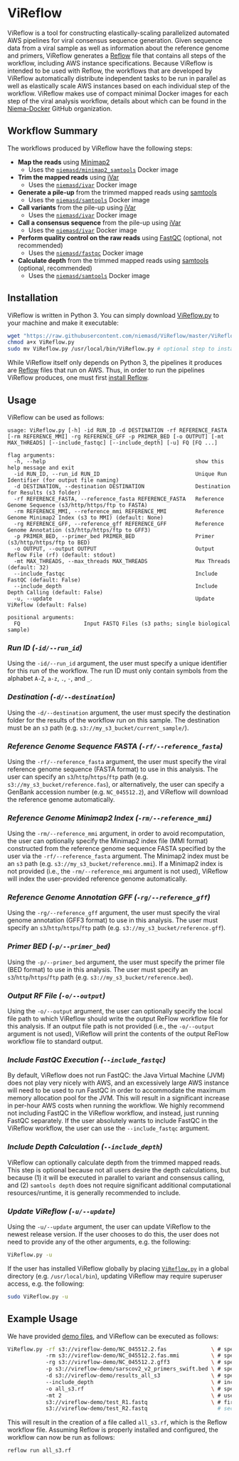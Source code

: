 # ViReflow
ViReflow is a tool for constructing elastically-scaling parallelized automated AWS pipelines for viral consensus sequence generation. Given sequence data from a viral sample as well as information about the reference genome and primers, ViReflow generates a [Reflow](https://github.com/grailbio/reflow) file that contains all steps of the workflow, including AWS instance specifications. Because ViReflow is intended to be used with Reflow, the workflows that are developed by ViReflow automatically distribute independent tasks to be run in parallel as well as elastically scale AWS instances based on each individual step of the workflow. ViReflow makes use of compact minimal Docker images for each step of the viral analysis workflow, details about which can be found in the [Niema-Docker](https://github.com/Niema-Docker) GitHub organization.

## Workflow Summary
The workflows produced by ViReflow have the following steps:
* **Map the reads** using [Minimap2](https://github.com/lh3/minimap2)
    * Uses the [`niemasd/minimap2_samtools`](https://hub.docker.com/repository/docker/niemasd/minimap2_samtools) Docker image
* **Trim the mapped reads** using [iVar](https://github.com/andersen-lab/ivar)
    * Uses the [`niemasd/ivar`](https://hub.docker.com/repository/docker/niemasd/ivar) Docker image
* **Generate a pile-up** from the trimmed mapped reads using [samtools](http://www.htslib.org/)
    * Uses the [`niemasd/samtools`](https://hub.docker.com/repository/docker/niemasd/samtools) Docker image
* **Call variants** from the pile-up using [iVar](https://github.com/andersen-lab/ivar)
    * Uses the [`niemasd/ivar`](https://hub.docker.com/repository/docker/niemasd/ivar) Docker image
* **Call a consensus sequence** from the pile-up using [iVar](https://github.com/andersen-lab/ivar)
    * Uses the [`niemasd/ivar`](https://hub.docker.com/repository/docker/niemasd/ivar) Docker image
* **Perform quality control on the raw reads** using [FastQC](https://www.bioinformatics.babraham.ac.uk/projects/fastqc/) (optional, not recommended)
    * Uses the [`niemasd/fastqc`](https://hub.docker.com/repository/docker/niemasd/fastqc) Docker image
* **Calculate depth** from the trimmed mapped reads using [samtools](http://www.htslib.org/) (optional, recommended)
    * Uses the [`niemasd/samtools`](https://hub.docker.com/repository/docker/niemasd/samtools) Docker image

## Installation
ViReflow is written in Python 3. You can simply download [ViReflow.py](ViReflow.py) to your machine and make it executable:

```bash
wget "https://raw.githubusercontent.com/niemasd/ViReflow/master/ViReflow.py"
chmod a+x ViReflow.py
sudo mv ViReflow.py /usr/local/bin/ViReflow.py # optional step to install globally
```

While ViReflow itself only depends on Python 3, the pipelines it produces are [Reflow](https://github.com/grailbio/reflow) files that run on AWS. Thus, in order to run the pipelines ViReflow produces, one must first [install Reflow](https://github.com/grailbio/reflow#getting-reflow).

## Usage
ViReflow can be used as follows:

```
usage: ViReflow.py [-h] -id RUN_ID -d DESTINATION -rf REFERENCE_FASTA [-rm REFERENCE_MMI] -rg REFERENCE_GFF -p PRIMER_BED [-o OUTPUT] [-mt MAX_THREADS] [--include_fastqc] [--include_depth] [-u] FQ [FQ ...]

flag arguments:
  -h, --help                                               show this help message and exit
  -id RUN_ID, --run_id RUN_ID                              Unique Run Identifier (for output file naming)
  -d DESTINATION, --destination DESTINATION                Destination for Results (s3 folder)
  -rf REFERENCE_FASTA, --reference_fasta REFERENCE_FASTA   Reference Genome Sequence (s3/http/https/ftp to FASTA)
  -rm REFERENCE_MMI, --reference_mmi REFERENCE_MMI         Reference Genome Minimap2 Index (s3 to MMI) (default: None)
  -rg REFERENCE_GFF, --reference_gff REFERENCE_GFF         Reference Genome Annotation (s3/http/https/ftp to GFF3)
  -p PRIMER_BED, --primer_bed PRIMER_BED                   Primer (s3/http/https/ftp to BED)
  -o OUTPUT, --output OUTPUT                               Output Reflow File (rf) (default: stdout)
  -mt MAX_THREADS, --max_threads MAX_THREADS               Max Threads (default: 32)
  --include_fastqc                                         Include FastQC (default: False)
  --include_depth                                          Include Depth Calling (default: False)
  -u, --update                                             Update ViReflow (default: False)

positional arguments:
  FQ                    Input FASTQ Files (s3 paths; single biological sample)
```

### *Run ID (`-id/--run_id`)*
Using the `-id/--run_id` argument, the user must specify a unique identifier for this run of the workflow. The run ID must only contain symbols from the alphabet `A-Z`, `a-z`, `.`, `-`, and `_`.

### *Destination (`-d/--destination`)*
Using the `-d/--destination` argument, the user must specify the destination folder for the results of the workflow run on this sample. The destination must be an `s3` path (e.g. `s3://my_s3_bucket/current_sample/`).

### *Reference Genome Sequence FASTA (`-rf/--reference_fasta`)*
Using the `-rf/--reference_fasta` argument, the user must specify the viral reference genome sequence (FASTA format) to use in this analysis. The user can specify an `s3`/`http`/`https`/`ftp` path (e.g. `s3://my_s3_bucket/reference.fas`), or alternatively, the user can specify a GenBank accession number (e.g. `NC_045512.2`), and ViReflow will download the reference genome automatically.

### *Reference Genome Minimap2 Index (`-rm/--reference_mmi`)*
Using the `-rm/--reference_mmi` argument, in order to avoid recomputation, the user can optionally specify the Minimap2 index file (MMI format) constructed from the reference genome sequence FASTA specified by the user via the `-rf/--reference_fasta` argument. The Minimap2 index must be an `s3` path (e.g. `s3://my_s3_bucket/reference.mmi`). If a Minimap2 index is not provided (i.e., the `-rm/--reference_mmi` argument is not used), ViReflow will index the user-provided reference genome automatically.

### *Reference Genome Annotation GFF (`-rg/--reference_gff`)*
Using the `-rg/--reference_gff` argument, the user must specify the viral genome annotation (GFF3 format) to use in this analysis. The user must specify an `s3`/`http`/`https`/`ftp` path (e.g. `s3://my_s3_bucket/reference.gff`).

### *Primer BED (`-p/--primer_bed`)*
Using the `-p/--primer_bed` argument, the user must specify the primer file (BED format) to use in this analysis. The user must specify an `s3`/`http`/`https`/`ftp` path (e.g. `s3://my_s3_bucket/reference.bed`).

### *Output RF File (`-o/--output`)*
Using the `-o/--output` argument, the user can optionally specify the local file path to which ViReflow should write the output ReFlow workflow file for this analysis. If an output file path is not provided (i.e., the `-o/--output` argument is not used), ViReflow will print the contents of the output ReFlow workflow file to standard output.

### *Include FastQC Execution (`--include_fastqc`)*
By default, ViReflow does not run FastQC: the Java Virtual Machine (JVM) does not play very nicely with AWS, and an excessively large AWS instance will need to be used to run FastQC in order to accommodate the maximum memory allocation pool for the JVM. This will result in a significant increase in per-hour AWS costs when running the workflow. We highly recommend not including FastQC in the ViReflow workflow, and instead, just running FastQC separately. If the user absolutely wants to include FastQC in the ViReflow workflow, the user can use the `--include_fastqc` argument.

### *Include Depth Calculation (`--include_depth`)*
ViReflow can optionally calculate depth from the trimmed mapped reads. This step is optional because not all users desire the depth calculations, but because (1) it will be executed in parallel to variant and consensus calling, and (2) `samtools depth` does not require significant additional computational resources/runtime, it is generally recommended to include.

### *Update ViReflow (`-u/--update`)*
Using the `-u/--update` argument, the user can update ViReflow to the newest release version. If the user chooses to do this, the user does not need to provide any of the other arguments, e.g. the following:

```bash
ViReflow.py -u
```

If the user has installed ViReflow globally by placing [`ViReflow.py`](ViReflow.py) in a global directory (e.g. `/usr/local/bin`), updating ViReflow may require superuser access, e.g. the following:

```bash
sudo ViReflow.py -u
```

## Example Usage
We have provided [demo files](demo), and ViReflow can be executed as follows:

```bash
ViReflow.py -rf s3://vireflow-demo/NC_045512.2.fas              \ # specify reference genome sequence
            -rm s3://vireflow-demo/NC_045512.2.fas.mmi          \ # specify reference genome Minimap2 index
            -rg s3://vireflow-demo/NC_045512.2.gff3             \ # specify reference genome annotation
            -p s3://vireflow-demo/sarscov2_v2_primers_swift.bed \ # specify primer BED
            -d s3://vireflow-demo/results_all_s3                \ # specify result destination directory
            --include_depth                                     \ # include depth calculation
            -o all_s3.rf                                        \ # specify output Reflow file
            -mt 2                                               \ # use at most 2 threads in any given step
            s3://vireflow-demo/test_R1.fastq                    \ # first FASTQ file
            s3://vireflow-demo/test_R2.fastq                      # second FASTQ file
```

This will result in the creation of a file called `all_s3.rf`, which is the Reflow workflow file. Assuming Reflow is properly installed and configured, the workflow can now be run as follows:

```bash
reflow run all_s3.rf
```

